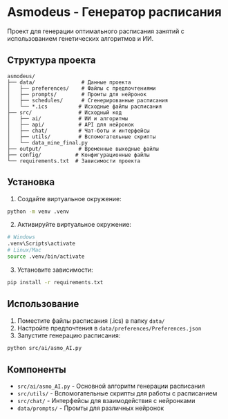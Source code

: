 # Asmodeus - Генератор расписания

Проект для генерации оптимального расписания занятий с использованием генетических алгоритмов и ИИ.

## Структура проекта

```
asmodeus/
├── data/               # Данные проекта
│   ├── preferences/    # Файлы с предпочтениями
│   ├── prompts/        # Промты для нейронок
│   ├── schedules/      # Сгенерированные расписания
│   └── *.ics          # Исходные файлы расписания
├── src/               # Исходный код
│   ├── ai/            # ИИ и алгоритмы
│   ├── api/           # API для нейронок
│   ├── chat/          # Чат-боты и интерфейсы
│   ├── utils/         # Вспомогательные скрипты
│   └── data_mine_final.py
├── output/            # Временные выходные файлы
├── config/           # Конфигурационные файлы
└── requirements.txt  # Зависимости проекта
```

## Установка

1. Создайте виртуальное окружение:
```bash
python -m venv .venv
```

2. Активируйте виртуальное окружение:
```bash
# Windows
.venv\Scripts\activate
# Linux/Mac
source .venv/bin/activate
```

3. Установите зависимости:
```bash
pip install -r requirements.txt
```

## Использование

1. Поместите файлы расписания (.ics) в папку `data/`
2. Настройте предпочтения в `data/preferences/Preferences.json`
3. Запустите генерацию расписания:
```bash
python src/ai/asmo_AI.py
```

## Компоненты

- `src/ai/asmo_AI.py` - Основной алгоритм генерации расписания
- `src/utils/` - Вспомогательные скрипты для работы с расписанием
- `src/chat/` - Интерфейсы для взаимодействия с нейронками
- `data/prompts/` - Промты для различных нейронок 
